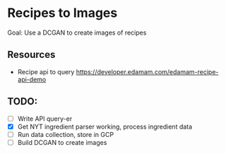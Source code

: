 # Recipes to Images
Goal: Use a DCGAN to create images of recipes

## Resources
- Recipe api to query https://developer.edamam.com/edamam-recipe-api-demo

## TODO:
- [ ] Write API query-er
- [X] Get NYT ingredient parser working, process ingredient data
- [ ] Run data collection, store in GCP
- [ ] Build DCGAN to create images
